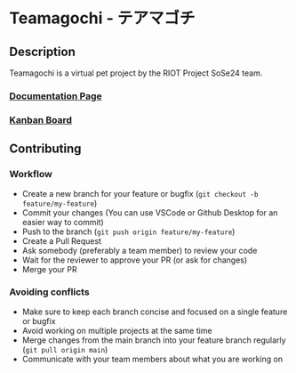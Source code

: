 # Teamagochi - テアマゴチ 

## Description

Teamagochi is a virtual pet project by the RIOT Project SoSe24 team.

### [Documentation Page](https://smartuni.github.io/riot-po-2024/)

### [Kanban Board](https://github.com/orgs/smartuni/projects/2)

## Contributing

### Workflow

- Create a new branch for your feature or bugfix (`git checkout -b feature/my-feature`)
- Commit your changes (You can use VSCode or Github Desktop for an easier way to commit)
- Push to the branch (`git push origin feature/my-feature`)
- Create a Pull Request
- Ask somebody (preferably a team member) to review your code
- Wait for the reviewer to approve your PR (or ask for changes)
- Merge your PR

### Avoiding conflicts

- Make sure to keep each branch concise and focused on a single feature or bugfix
- Avoid working on multiple projects at the same time
- Merge changes from the main branch into your feature branch regularly (`git pull origin main`)
- Communicate with your team members about what you are working on
